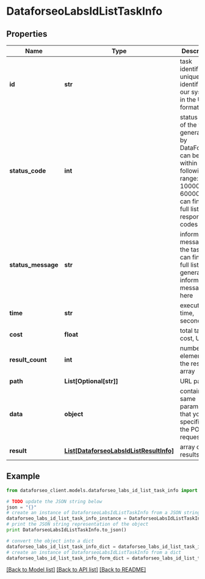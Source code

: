 # DataforseoLabsIdListTaskInfo


## Properties

Name | Type | Description | Notes
------------ | ------------- | ------------- | -------------
**id** | **str** | task identifier unique task identifier in our system in the UUID format | [optional] 
**status_code** | **int** | status code of the task generated by DataForSEO, can be within the following range: 10000-60000 you can find the full list of the response codes here | [optional] 
**status_message** | **str** | informational message of the task you can find the full list of general informational messages here | [optional] 
**time** | **str** | execution time, seconds | [optional] 
**cost** | **float** | total tasks cost, USD | [optional] 
**result_count** | **int** | number of elements in the result array | [optional] 
**path** | **List[Optional[str]]** | URL path | [optional] 
**data** | **object** | contains the same parameters that you specified in the POST request | [optional] 
**result** | [**List[DataforseoLabsIdListResultInfo]**](DataforseoLabsIdListResultInfo.md) | array of results | [optional] 

## Example

```python
from dataforseo_client.models.dataforseo_labs_id_list_task_info import DataforseoLabsIdListTaskInfo

# TODO update the JSON string below
json = "{}"
# create an instance of DataforseoLabsIdListTaskInfo from a JSON string
dataforseo_labs_id_list_task_info_instance = DataforseoLabsIdListTaskInfo.from_json(json)
# print the JSON string representation of the object
print DataforseoLabsIdListTaskInfo.to_json()

# convert the object into a dict
dataforseo_labs_id_list_task_info_dict = dataforseo_labs_id_list_task_info_instance.to_dict()
# create an instance of DataforseoLabsIdListTaskInfo from a dict
dataforseo_labs_id_list_task_info_form_dict = dataforseo_labs_id_list_task_info.from_dict(dataforseo_labs_id_list_task_info_dict)
```
[[Back to Model list]](../README.md#documentation-for-models) [[Back to API list]](../README.md#documentation-for-api-endpoints) [[Back to README]](../README.md)


